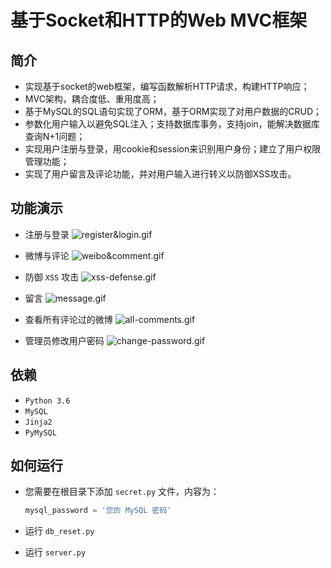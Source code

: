 # 基于Socket和HTTP的Web MVC框架

**简介**
-
- 实现基于socket的web框架，编写函数解析HTTP请求，构建HTTP响应；
- MVC架构，耦合度低、重用度高；
- 基于MySQL的SQL语句实现了ORM，基于ORM实现了对用户数据的CRUD；
- 参数化用户输入以避免SQL注入；支持数据库事务，支持join，能解决数据库查询N+1问题；
- 实现用户注册与登录，用cookie和session来识别用户身份；建立了用户权限管理功能；
- 实现了用户留言及评论功能，并对用户输入进行转义以防御XSS攻击。


**功能演示**
-
- 注册与登录
![register&login.gif](https://i.loli.net/2019/07/14/5d2ac5391870560571.gif)

- 微博与评论
![weibo&comment.gif](https://i.loli.net/2019/07/14/5d2ac5387e63c59927.gif)

- 防御 `XSS` 攻击
![xss-defense.gif](https://i.loli.net/2019/07/14/5d2ac53fec1a536224.gif)


- 留言
![message.gif](https://i.loli.net/2019/07/14/5d2ac5366b54213623.gif)

- 查看所有评论过的微博
![all-comments.gif](https://i.loli.net/2019/07/14/5d2ac535df65c57772.gif)

- 管理员修改用户密码
![change-password.gif](https://i.loli.net/2019/07/14/5d2ac539c6fc628772.gif)



**依赖**
-
- `Python 3.6`
- `MySQL`
- `Jinja2`
- `PyMySQL`

**如何运行**
-
- 您需要在根目录下添加 `secret.py` 文件，内容为：
    ```python
    mysql_password = '您的 MySQL 密码'
  

    ```

- 运行 `db_reset.py`

- 运行 `server.py`